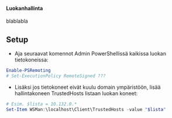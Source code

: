 #### Luokanhallinta

blablabla

## Setup

* Aja seuraavat komennot Admin PowerShellissä kaikissa luokan tietokoneissa:
```PowerShell
Enable-PSRemoting
# Set-ExecutionPolicy RemoteSigned ???
```
* Lisäksi jos tietokoneet eivät kuulu domain ympäristöön, lisää hallintakoneen TrustedHosts listaan luokan koneet:
```PowerShell
# Esim. $lista = 10.132.0.*
Set-Item WSMan:\localhost\Client\TrustedHosts -value "$lista"
```